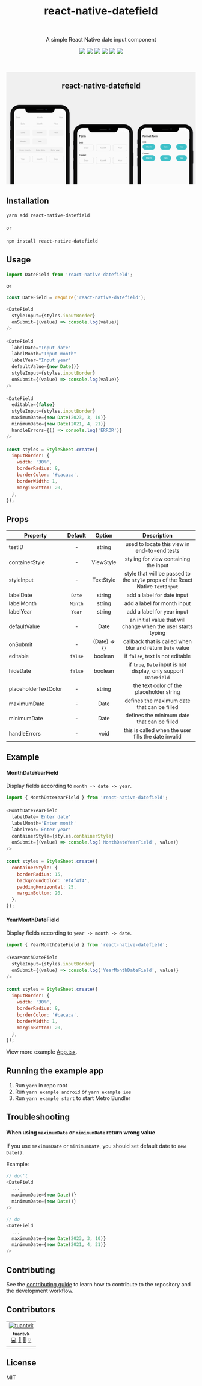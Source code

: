 <h1 align="center">react-native-datefield</h1>

<br />

<p align="center">
  A simple React Native date input component
</p>

<p align="center">
  <a href="https://www.npmjs.com/package/react-native-datefield"><img src="https://img.shields.io/npm/v/react-native-datefield.svg?style=flat-square"></a>
  <a href="https://github.com/tuantvk/react-native-datefield"><img src="https://img.shields.io/github/stars/tuantvk/react-native-datefield?style=flat-square"></a>
  <a href="https://github.com/tuantvk/react-native-datefield"><img src="https://img.shields.io/github/issues/tuantvk/react-native-datefield?style=flat-square"></a>
  <a href="https://github.com/tuantvk/react-native-datefield"><img src="https://img.shields.io/github/forks/tuantvk/react-native-datefield?style=flat-square"></a>
  <a href="https://github.com/prettier/prettier"><img src="https://img.shields.io/badge/styled_with-prettier-ff69b4.svg?style=flat-square"></a>
  <a href="https://opensource.org/licenses/MIT"><img src="https://img.shields.io/badge/License-MIT-blue.svg?style=flat-square"></a>
</p>

<br />

![react-native-datefield](resource/example.png)


## Installation

```sh
yarn add react-native-datefield

or

npm install react-native-datefield
```


## Usage

```js
import DateField from 'react-native-datefield';
```

or

```js
const DateField = require('react-native-datefield');
```

```js
<DateField
  styleInput={styles.inputBorder}
  onSubmit={(value) => console.log(value)}
/>

<DateField
  labelDate="Input date"
  labelMonth="Input month"
  labelYear="Input year"
  defaultValue={new Date()}
  styleInput={styles.inputBorder}
  onSubmit={(value) => console.log(value)}
/>

<DateField
  editable={false}
  styleInput={styles.inputBorder}
  maximumDate={new Date(2023, 3, 10)}
  minimumDate={new Date(2021, 4, 21)}
  handleErrors={() => console.log('ERROR')}
/>

const styles = StyleSheet.create({
  inputBorder: {
    width: '30%',
    borderRadius: 8,
    borderColor: '#cacaca',
    borderWidth: 1,
    marginBottom: 20,
  },
});
```

## Props

| Property        | Default   | Option      | Description  |
| --------------- |:---------:|:-----------:|:------------:|
| testID          | -         | string      | used to locate this view in end-to-end tests |
| containerStyle  | -         | ViewStyle   | styling for view containing the input |
| styleInput      | -         | TextStyle   | style that will be passed to the `style` props of the React Native `TextInput` |
| labelDate       | `Date`    | string      | add a label for date input |
| labelMonth      | `Month`   | string      | add a label for month input |
| labelYear       | `Year`    | string      | add a label for year input |
| defaultValue    | -         | Date        | an initial value that will change when the user starts typing |
| onSubmit        | -         | (Date) => {}| callback that is called when blur and return `Date` value |
| editable        | `false`   | boolean     | if `false`, text is not editable |
| hideDate        | `false`   | boolean     | if `true`, `Date` input is not display, only support `DateField` |
| placeholderTextColor | -    | string      | the text color of the placeholder string |
| maximumDate     | -         | Date        | defines the maximum date that can be filled |
| minimumDate     | -         | Date        | defines the minimum date that can be filled |
| handleErrors    | -         | void        | this is called when the user fills the date invalid |


## Example

#### MonthDateYearField

Display fields according to `month -> date -> year`.

```js
import { MonthDateYearField } from 'react-native-datefield';

<MonthDateYearField
  labelDate='Enter date'
  labelMonth='Enter month'
  labelYear='Enter year'
  containerStyle={styles.containerStyle}
  onSubmit={(value) => console.log('MonthDateYearField', value)}
/>

const styles = StyleSheet.create({
  containerStyle: {
    borderRadius: 15,
    backgroundColor: '#f4f4f4',
    paddingHorizontal: 25,
    marginBottom: 20,
  },
});
```

#### YearMonthDateField

Display fields according to `year -> month -> date`.

```js
import { YearMonthDateField } from 'react-native-datefield';

<YearMonthDateField
  styleInput={styles.inputBorder}
  onSubmit={(value) => console.log('YearMonthDateField', value)}
/>

const styles = StyleSheet.create({
  inputBorder: {
    width: '30%',
    borderRadius: 8,
    borderColor: '#cacaca',
    borderWidth: 1,
    marginBottom: 20,
  },
});
```

View more example [App.tsx](https://github.com/tuantvk/react-native-datefield/blob/master/example/src/App.tsx).


## Running the example app

1. Run `yarn` in repo root
2. Run `yarn example android` or `yarn example ios`
3. Run `yarn example start` to start Metro Bundler


## Troubleshooting

#### When using `maximumDate` or `minimumDate` return wrong value

If you use `maximumDate` or `minimumDate`, you should set default date to `new Date()`.

Example:

```js
// don't
<DateField
  ...
  maximumDate={new Date()}
  minimumDate={new Date()}
/>
```

```js
// do
<DateField
  ...
  maximumDate={new Date(2023, 3, 10)}
  minimumDate={new Date(2021, 4, 21)}
/>
```


## Contributing

See the [contributing guide](CONTRIBUTING.md) to learn how to contribute to the repository and the development workflow.


## Contributors

<table>
  <tr>
    <td align="center">
      <a href="https://github.com/tuantvk">
        <img src="https://avatars.githubusercontent.com/u/30563960?v=4?s=64" width="64px;" alt="tuantvk" />
        <br />
        <sub><b>tuantvk</b></sub>
      </a>
      <br />
      <a href="https://github.com/tuantvk/react-native-datefield/commits?author=tuantvk" title="Code">💻</a>
      <a href="#" title="Maintenance">🚧</a>
      <a href="https://github.com/tuantvk/react-native-datefield/commits?author=tuantvk" title="Documentation">📖</a>
      <a href="#" title="Examples">💡</a>
    </td>
  </tr>
</table>

## License

MIT

